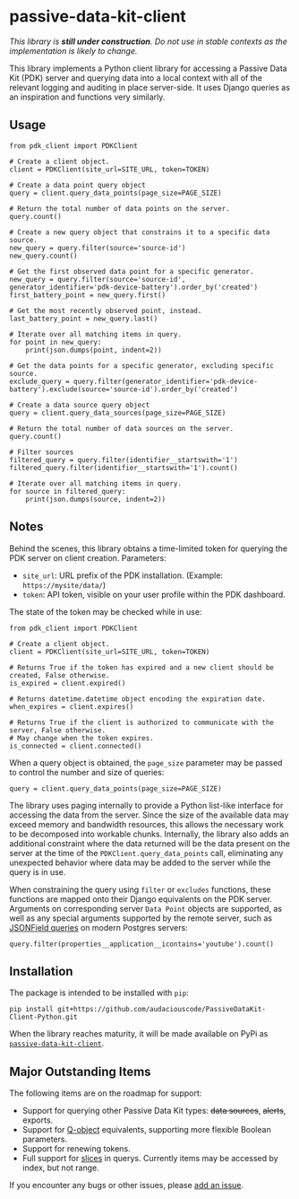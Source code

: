 # passive-data-kit-client

*This library is **still under construction**. Do not use in stable contexts as
the implementation is likely to change.*

This library implements a Python client library for accessing a Passive Data 
Kit (PDK) server and querying data into a local context with all of the relevant 
logging and auditing in place server-side. It uses Django queries as an 
inspiration and functions very similarly.

## Usage

    from pdk_client import PDKClient
    
    # Create a client object.
    client = PDKClient(site_url=SITE_URL, token=TOKEN)
    
    # Create a data point query object
    query = client.query_data_points(page_size=PAGE_SIZE)
    
    # Return the total number of data points on the server.
    query.count()
    
    # Create a new query object that constrains it to a specific data source.
    new_query = query.filter(source='source-id')
    new_query.count()
    
    # Get the first observed data point for a specific generator.
    new_query = query.filter(source='source-id', generator_identifier='pdk-device-battery').order_by('created')
    first_battery_point = new_query.first()
    
    # Get the most recently observed point, instead.
    last_battery_point = new_query.last()
    
    # Iterate over all matching items in query.
    for point in new_query:
        print(json.dumps(point, indent=2))

    # Get the data points for a specific generator, excluding specific source.
    exclude_query = query.filter(generator_identifier='pdk-device-battery').exclude(source='source-id').order_by('created')
    
    # Create a data source query object
    query = client.query_data_sources(page_size=PAGE_SIZE)
    
    # Return the total number of data sources on the server.
    query.count()
    
    # Filter sources
    filtered_query = query.filter(identifier__startswith='1')
    filtered_query.filter(identifier__startswith='1').count()
    
    # Iterate over all matching items in query.
    for source in filtered_query:
        print(json.dumps(source, indent=2))
    
## Notes

Behind the scenes, this library obtains a time-limited token for querying the 
PDK server on client creation. Parameters:

* `site_url`: URL prefix of the PDK installation. (Example: `https://mysite/data/`)
* `token`: API token, visible on your user profile within the PDK dashboard.

The state of the token  may be checked while in use:
    
    from pdk_client import PDKClient
    
    # Create a client object.
    client = PDKClient(site_url=SITE_URL, token=TOKEN)
    
    # Returns True if the token has expired and a new client should be created, False otherwise.
    is_expired = client.expired()
    
    # Returns datetime.datetime object encoding the expiration date.
    when_expires = client.expires()

    # Returns True if the client is authorized to communicate with the server, False otherwise.
    # May change when the token expires.
    is_connected = client.connected()
    
When a query object is obtained, the `page_size` parameter may be passed to 
control the number and size of queries:

    query = client.query_data_points(page_size=PAGE_SIZE)

The library uses paging internally to provide a Python list-like interface for 
accessing the data from the server. Since the size of the available data may 
exceed memory and bandwidth resources, this allows the necessary work to be 
decomposed into workable chunks. Internally, the library also adds an 
additional constraint where the data returned will be the data present on the
server at the time of the `PDKClient.query_data_points` call, eliminating 
any unexpected behavior where data may be added to the server while the query
is in use.
    
When constraining the query using `filter` or `excludes` functions, these 
functions are mapped onto their Django equivalents on the PDK server. Arguments
on corresponding server `Data Point` objects are supported, as well as any 
special arguments supported by the remote server, such as [JSONField queries](https://docs.djangoproject.com/en/1.11/ref/contrib/postgres/fields/#querying-jsonfield)
on modern Postgres servers:

    query.filter(properties__application__icontains='youtube').count()

## Installation

The package is intended to be installed with `pip`:

    pip install git+https://github.com/audaciouscode/PassiveDataKit-Client-Python.git

When the library reaches maturity, it will be made available on PyPi as 
[`passive-data-kit-client`](https://pypi.org/project/passive-data-kit-client/).

## Major Outstanding Items

The following items are on the roadmap for support:

* Support for querying other Passive Data Kit types: ~~data sources~~, ~~alerts~~, exports.
* Support for [Q-object](https://docs.djangoproject.com/en/1.11/topics/db/queries/#complex-lookups-with-q-objects) equivalents, supporting more flexible Boolean parameters.
* Support for renewing tokens.
* Full support for [slices](https://www.w3schools.com/python/ref_func_slice.asp) in querys. 
  Currently items may be accessed by index, but not range.

If you encounter any bugs or other issues, please [add an issue](https://github.com/audaciouscode/PassiveDataKit-Client-Python/issues).

